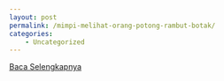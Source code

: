 ```yaml
---
layout: post
permalink: /mimpi-melihat-orang-potong-rambut-botak/
categories:
    - Uncategorized
---
```


[Baca Selengkapnya](/10)